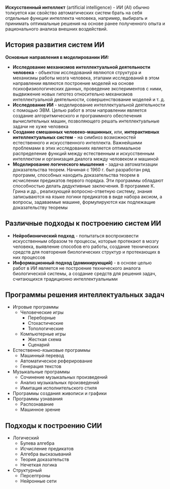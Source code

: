 **Искусственный интеллект** (artificial intelligence) - ИИ (AI) обычно толкуется как свойство автоматических систем брать на себя отдельные функции интеллекта человека, например, выбирать и принимать оптимальные решения на основе ранее полученного опыта и рационального анализа внешних воздействий.  
## История развития систем ИИ
**Основные направления в моделировании ИИ:**
- **Исследование механизмов интеллектуальной деятельности человека** - объектом исследований являются структура и механизмы работы мозга человека, этапами исследований в этом направлении являются построение моделей на основе психофизиологических данных, проведение экспериментов с ними, выдвижение новых гипотез относительно механизмов интеллектуальной деятельности, совершенствование моделей и т. д.
- **Исследование ИИ** - моделирование интеллектуальной деятельности с помощью ЭВМ. Целью работ в этом направлении является создание алгоритмического и программного обеспечения вычислительных машин, позволяющего решать интеллектуальные задачи не хуже человека
- **Создание смешанных человеко-машинных**, или, **интерактивных интеллектуальных систем** - на симбиоз возможностей естественного и искусственного интеллекта. Важнейшими проблемами в этих исследованиях является оптимальное распределение функций между естественным и искусственным интеллектом и организация диалога между человеком и машиной
- **Моделирование логического мышления** - задача автоматизации доказательства теорем. Начиная с 1960 г. был разработан ряд программ, способных находить доказательства теорем в исчислении предикатов первого порядка. Эти программы обладают способностью делать дедуктивные заключения. В программе К. Грина и др., реализующей вопросно-ответную систему, знания записываются на языке логики предикатов в виде набора аксиом, а вопросы, задаваемые машине, формулируются как подлежащие доказательству теоремы
## Различные подходы к построению систем ИИ
- **Нейробионический подход** - попытаться воспроизвести искусственным образом те процессы, которые протекают в мозгу человека, выявление способов его работы, создание технических средств для повторения биологических структур и протекающих в них процессов
- **Информационный подход (доминирующий)** - в основе целью работ в ИИ является не построение технического аналога биологической системы, а создание средств для решения задач, считающихся традиционно интеллектуальными
## Программы решения интеллектуальных задач
- Игровые программы
	- Человеческие игры
		- Переборные
		- Стохастические
		- Топологические
	- Компьютерные игры
		- Жесткая схема
		- Сценарий
- Естественно-языковые программы
	- Машинный перевод
	- Автоматическое реферирование
	- Генерация текстов
- Музыкальные программы
	- Сочинение музыкальных произведений
	- Анализ музыкальных произведений
	- Имитация исполнительского стиля
- Программы создания живописи и графики
- Программы узнавания
	- Распознавание
	- Машинное зрение
## Подходы к построению СИИ
- Логический
	- Булева алгебра
	- Исчисление предикатов
	- Алгебра высказываний
	- Теория доказательств
	- Нечеткая логика
- Структурный
	- Персептроны
	- Нейронные сети